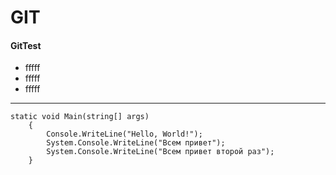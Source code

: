 # GIT
#### GitTest
* fffff
* fffff
* fffff
--- 
``` 
static void Main(string[] args)
    {
        Console.WriteLine("Hello, World!");
        System.Console.WriteLine("Всем привет");
        System.Console.WriteLine("Всем привет второй раз");
    }
```
    
